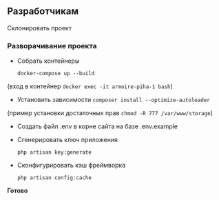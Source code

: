 ## Разработчикам

Склонировать проект

### Разворачивание проекта

- Собрать контейнеры

    `docker-compose up --build`

(вход в контейнер `docker exec -it armoire-piha-1 bash`)

- Установить зависимости
    `composer install --optimize-autoloader`

(пример установки достаточных прав `chmod -R 777 /var/www/storage`)

- Создать файл .env в корне сайта на базе .env.example

- Сгенерировать ключ приложения

    `php artisan key:generate`

- Сконфигурировать кэш фреймворка

    `php artisan config:cache`

**Готово**
